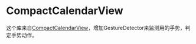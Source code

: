 # CompactCalendarView
这个库来自[CompactCalendarView](https://github.com/SundeepK/CompactCalendarView)，增加GestureDetector来监测用的手势，判定手势动作。
